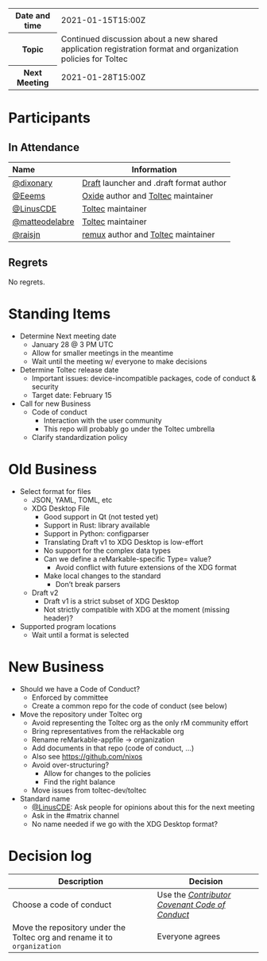 <table>
<tr>
    <th>Date and time</th>
    <td>2021-01-15T15:00Z</td>
</tr>
<tr>
    <th>Topic</th>
    <td>Continued discussion about a new shared application registration format and organization policies for Toltec</td>
</tr>
<tr>
    <th>Next Meeting</th>
    <td>2021-01-28T15:00Z</td>
</tr>
</table>

# Participants

## In Attendance

| Name                                               | Information                                                  |
| :------------------------------------------------- | ------------------------------------------------------------ |
| [@dixonary](https://github.com/dixonary)           | [Draft](https://github.com/dixonary/draft-reMarkable) launcher and .draft format author |
| [@Eeems](https://github.com/Eeems)                 | [Oxide](https://github.com/Eeems/oxide) author and [Toltec](https://github.com/toltec-dev/toltec) maintainer |
| [@LinusCDE](https://github.com/LinusCDE)           | [Toltec](https://github.com/toltec-dev/toltec) maintainer    |
| [@matteodelabre](https://github.com/matteodelabre) | [Toltec](https://github.com/toltec-dev/toltec) maintainer    |
| [@raisjn](https://github.com/raisjn)               | [remux](https://rmkit.dev/apps/remux) author and [Toltec](https://github.com/toltec-dev/toltec) maintainer |

## Regrets

No regrets.

# Standing Items

- Determine Next meeting date
    - January 28 @ 3 PM UTC
    - Allow for smaller meetings in the meantime
    - Wait until the meeting w/ everyone to make decisions
- Determine Toltec release date
    - Important issues: device-incompatible packages, code of conduct & security
    - Target date: February 15
- Call for new Business
    - Code of conduct
        - Interaction with the user community
        - This repo will probably go under the Toltec umbrella
    - Clarify standardization policy

# Old Business

- Select format for files
    - JSON, YAML, TOML, etc
    - XDG Desktop File
        - Good support in Qt (not tested yet)
        - Support in Rust: library available
        - Support in Python: configparser
        - Translating Draft v1 to XDG Desktop is low-effort
        - No support for the complex data types
        - Can we define a reMarkable-specific Type= value?
            - Avoid conflict with future extensions of the XDG format
        - Make local changes to the standard
            - Don’t break parsers
    - Draft v2
        - Draft v1 is a strict subset of XDG Desktop
        - Not strictly compatible with XDG at the moment (missing header)?
- Supported program locations
    - Wait until a format is selected

# New Business

- Should we have a Code of Conduct?
    - Enforced by committee
    - Create a common repo for the code of conduct (see below)
- Move the repository under Toltec org
    - Avoid representing the Toltec org as the only rM community effort
    - Bring representatives from the reHackable org
    - Rename reMarkable-appfile → organization
    - Add documents in that repo (code of conduct, …)
    - Also see <https://github.com/nixos>
    - Avoid over-structuring?
        - Allow for changes to the policies
        - Find the right balance
    - Move issues from toltec-dev/toltec
- Standard name
    - [@LinusCDE](https://github.com/LinusCDE): Ask people for opinions about this for the next meeting
    - Ask in the #matrix channel
    - No name needed if we go with the XDG Desktop format?

# Decision log

| Description             | Decision               |
| ----------------------- | ---------------------- |
| Choose a code of conduct | Use the [_Contributor Covenant Code of Conduct_](https://www.contributor-covenant.org/version/1/4/code-of-conduct/) |
| Move the repository under the Toltec org and rename it to `organization` | Everyone agrees |

